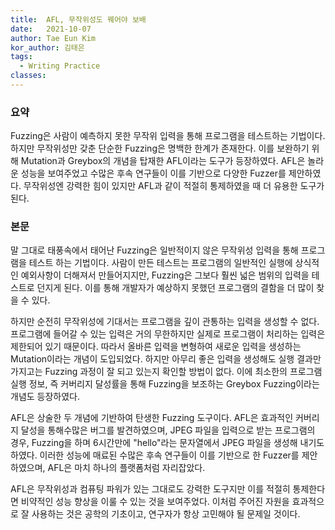 ```yaml
---
title:  AFL, 무작위성도 꿰어야 보배
date:   2021-10-07
author: Tae Eun Kim
kor_author: 김태은
tags:
  - Writing Practice
classes: 
---
```


### 요약
Fuzzing은 사람이 예측하지 못한 무작위 입력을 통해 프로그램을 테스트하는 기법이다. 하지만 무작위성만 갖춘 단순한 Fuzzing은 명백한 한계가 존재한다. 이를 보완하기 위해 Mutation과 Greybox의 개념을 탑재한 AFL이라는 도구가 등장하였다. AFL은 놀라운 성능을 보여주었고 수많은 후속 연구들이 이를 기반으로 다양한 Fuzzer를 제안하였다. 무작위성엔 강력한 힘이 있지만 AFL과 같이 적절히 통제하였을 때 더 유용한 도구가 된다.

### 본문
말 그대로 태풍속에서 태어난 Fuzzing은 일반적이지 않은 무작위성 입력을 통해 프로그램을 테스트 하는 기법이다. 사람이 만든 테스트는 프로그램의 일반적인 실행에 상식적인 예외사항이 더해져서 만들어지지만, Fuzzing은 그보다 훨씬 넓은 범위의 입력을 테스트로 던지게 된다. 이를 통해 개발자가 예상하지 못했던 프로그램의 결함을 더 많이 찾을 수 있다.

하지만 순전히 무작위성에 기대서는 프로그램을 깊이 관통하는 입력을 생성할 수 없다. 프로그램에 들어갈 수 있는 입력은 거의 무한하지만 실제로 프로그램이 처리하는 입력은 제한되어 있기 때문이다. 따라서 올바른 입력을 변형하여 새로운 입력을 생성하는 Mutation이라는 개념이 도입되었다. 하지만 아무리 좋은 입력을 생성해도 실행 결과만 가지고는 Fuzzing 과정이 잘 되고 있는지 확인할 방법이 없다. 이에 최소한의 프로그램 실행 정보, 즉 커버리지 달성률을 통해 Fuzzing을 보조하는 Greybox Fuzzing이라는 개념도 등장하였다.

AFL은 상술한 두 개념에 기반하여 탄생한 Fuzzing 도구이다. AFL은 효과적인 커버리지 달성을 통해수많은 버그를 발견하였으며, JPEG 파일을 입력으로 받는 프로그램의 경우, Fuzzing을 하며 6시간만에 "hello"라는 문자열에서 JPEG 파일을 생성해 내기도 하였다. 이러한 성능에 매료된 수많은 후속 연구들이 이를 기반으로 한 Fuzzer를 제안하였으며, AFL은 마치 하나의 플랫폼처럼 자리잡았다.

AFL은 무작위성과 컴퓨팅 파워가 있는 그대로도 강력한 도구지만 이를 적절히 통제한다면 비약적인 성능 향상을 이룰 수 있는 것을 보여주었다. 이처럼 주어진 자원을 효과적으로 잘 사용하는 것은 공학의 기초이고, 연구자가 항상 고민해야 될 문제일 것이다.